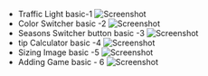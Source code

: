 - Traffic Light basic-1
![Screenshot](/traffic%20light%20button/traffic-light-v1.gif)
- Color Switcher basic -2 
![Screenshot](/basic%20color%20picker/color-switcher-v1.gif)
- Seasons Switcher button basic -3 
![Screenshot](/Seasons%20Switcher/seasons-switcher-v1.gif) 
- tip Calculator basic -4
![Screenshot](/trip%20calculator/tip-calculator-v1.gif)
- Sizing Image basic -5
![Screenshot](/Sizing%20an%20image/sizing-an-image-v1.gif)
- Adding Game basic - 6
![Screenshot](/Addition%20Game/addition-game-v1.gif)
